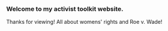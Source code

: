 ### Welcome to my activist toolkit website.
Thanks for viewing! All about womens' rights and Roe v. Wade!
